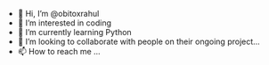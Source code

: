 - 👋 Hi, I’m @obitoxrahul
- 👀 I’m interested in coding
- 🌱 I’m currently learning Python
- 💞️ I’m looking to collaborate with people on their ongoing project...
- 📫 How to reach me ...

<!---
obitoxrahul/obitoxrahul is a ✨ special ✨ repository because its `README.md` (this file) appears on your GitHub profile.
You can click the Preview link to take a look at your changes.
--->
